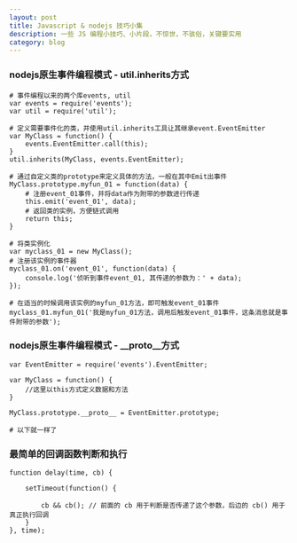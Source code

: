 ```yaml
---
layout: post
title: Javascript & nodejs 技巧小集
description: 一些 JS 编程小技巧、小片段，不惊世，不骇俗，关键要实用
category: blog
---
```


### nodejs原生事件编程模式 - util.inherits方式

    # 事件编程以来的两个库events, util
    var events = require('events');
    var util = require('util');
     
    # 定义需要事件化的类，并使用util.inherits工具让其继承event.EventEmitter
    var MyClass = function() {
        events.EventEmitter.call(this);
    }
    util.inherits(MyClass, events.EventEmitter);
     
    # 通过自定义类的prototype来定义具体的方法，一般在其中Emit出事件
    MyClass.prototype.myfun_01 = function(data) {
        # 注册event_01事件，并将data作为附带的参数进行传递
        this.emit('event_01', data);
        # 返回类的实例，方便链式调用
        return this;
    }
     
    # 将类实例化
    var myclass_01 = new MyClass();
    # 注册该实例的事件器
    myclass_01.on('event_01', function(data) {
        console.log('侦听到事件event_01, 其传递的参数为：' + data);
    });
     
    # 在适当的时候调用该实例的myfun_01方法，即可触发event_01事件
    myclass_01.myfun_01('我是myfun_01方法，调用后触发event_01事件，这条消息就是事件附带的参数');
    
    
### nodejs原生事件编程模式 - __proto__方式

    var EventEmitter = require('events').EventEmitter;
     
    var MyClass = function() {
        //这里以this方式定义数据和方法
    }
     
    MyClass.prototype.__proto__ = EventEmitter.prototype;
     
    # 以下就一样了
    
    
    
### 最简单的回调函数判断和执行

    function delay(time, cb) {
        
        setTimeout(function() {
            
            cb && cb(); // 前面的 cb 用于判断是否传递了这个参数，后边的 cb() 用于真正执行回调
        }
    }, time);
    
